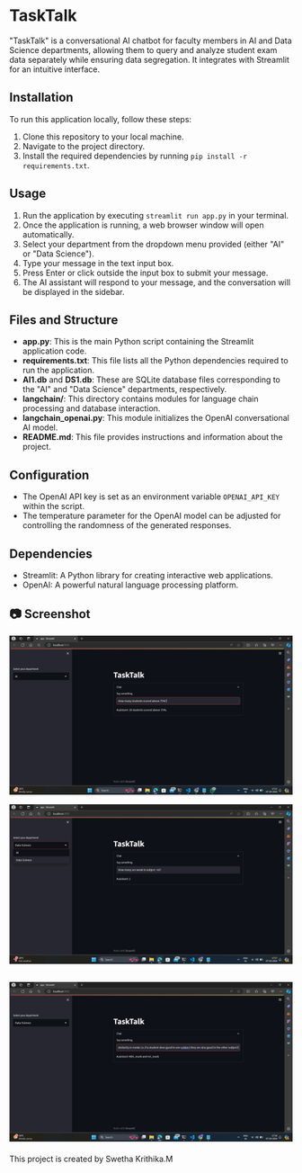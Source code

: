 # TaskTalk
"TaskTalk" is a conversational AI chatbot for faculty members in AI and Data Science departments, allowing them to query and analyze student exam data separately while ensuring data segregation. It integrates with Streamlit for an intuitive interface.


## Installation

To run this application locally, follow these steps:

1. Clone this repository to your local machine.
2. Navigate to the project directory.
3. Install the required dependencies by running `pip install -r requirements.txt`.

## Usage

1. Run the application by executing `streamlit run app.py` in your terminal.
2. Once the application is running, a web browser window will open automatically.
3. Select your department from the dropdown menu provided (either "AI" or "Data Science").
4. Type your message in the text input box.
5. Press Enter or click outside the input box to submit your message.
6. The AI assistant will respond to your message, and the conversation will be displayed in the sidebar.

## Files and Structure

- **app.py**: This is the main Python script containing the Streamlit application code.
- **requirements.txt**: This file lists all the Python dependencies required to run the application.
- **AI1.db** and **DS1.db**: These are SQLite database files corresponding to the "AI" and "Data Science" departments, respectively.
- **langchain/**: This directory contains modules for language chain processing and database interaction.
- **langchain_openai.py**: This module initializes the OpenAI conversational AI model.
- **README.md**: This file provides instructions and information about the project.

## Configuration

- The OpenAI API key is set as an environment variable `OPENAI_API_KEY` within the script.
- The temperature parameter for the OpenAI model can be adjusted for controlling the randomness of the generated responses.

## Dependencies

- Streamlit: A Python library for creating interactive web applications.
- OpenAI: A powerful natural language processing platform.




## 📷 Screenshot
![alt text](image.png)

![alt text](image-1.png)

![alt text](image-2.png)
--- 

This project is created by Swetha Krithika.M
